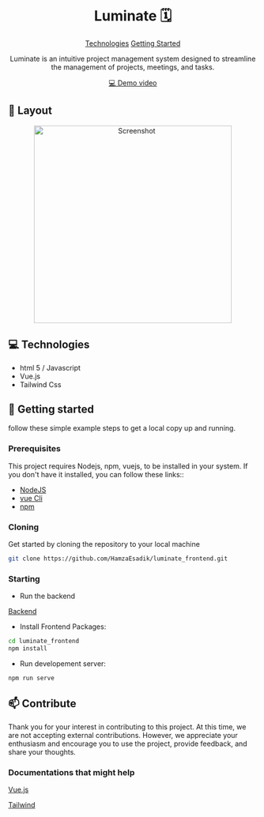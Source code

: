                   
 
<h1 align="center" style="font-weight: bold;">Luminate 🗓</h1>

<p align="center">
<a href="#tech">Technologies</a>
<a href="#started">Getting Started</a>

 
</p>


<p align="center">Luminate is an intuitive project management system designed to streamline the management of projects, meetings, and tasks.</p>


<p align="center">
<a href="https://youtu.be/pxOwHbiqo80">💻 Demo video</a>
</p>
 
<h2 id="layout">🎨 Layout</h2>

<p align="center">

<img src="https://i.ibb.co/sFbvGbM/Screenshot-1.jpg" alt="Screenshot" width="400px">
</p>
 
<h2 id="technologies">💻 Technologies</h2>

- html 5 / Javascript
- Vue.js
- Tailwind Css
 
<h2 id="started">🚀 Getting started</h2>

follow these simple example steps to get a local copy up and running. 
 
<h3>Prerequisites</h3>

This project requires Nodejs, npm, vuejs, to be installed in your system. If you don't have it installed, you can follow these links::

- [NodeJS](https://nodejs.org/en/download/package-manager)
- [vue Cli](https://cli.vuejs.org/guide/installation.html)
- [npm](https://docs.npmjs.com/cli/v8/commands/npm-install)
 
<h3>Cloning</h3>

Get started by cloning the repository to your local machine
```bash
git clone https://github.com/HamzaEsadik/luminate_frontend.git
```
 
<h3>Starting</h3>

- Run the backend

[Backend](https://github.com/HamzaEsadik/Luminate)

- Install Frontend Packages:

```bash
cd luminate_frontend
npm install
```

- Run developement server:

```bash
npm run serve
```
 
<h2 id="contribute">📫 Contribute</h2>

Thank you for your interest in contributing to this project. At this time, we are not accepting external contributions. However, we appreciate your enthusiasm and encourage you to use the project, provide feedback, and share your thoughts.
 
<h3>Documentations that might help</h3>

[Vue.js](https://vuejs.org/guide/introduction.html)

[Tailwind](https://tailwindcss.com/docs/installation)
